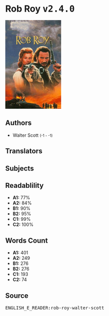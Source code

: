# Rob Roy <kbd>v2.4.0</kbd>

![](./cover.medium.jpg "")

## Authors


 - Walter Scott <small>(-1 - -1)</small>

## Translators



## Subjects



## Readablility


 - **A1:** 77%
 - **A2:** 84%
 - **B1:** 90%
 - **B2:** 95%
 - **C1:** 99%
 - **C2:** 100%

## Words Count


 - **A1:** 401
 - **A2:** 249
 - **B1:** 276
 - **B2:** 276
 - **C1:** 193
 - **C2:** 74

## Source


<kbd>ENGLISH_E_READER:rob-roy-walter-scott</kbd>

